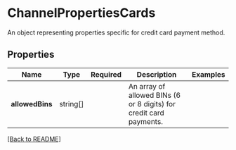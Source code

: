 # ChannelPropertiesCards

An object representing properties specific for credit card payment method.

## Properties

| Name | Type | Required | Description | Examples |
|------------|:-------------:|:-------------:|-------------|:-------------:|
| **allowedBins** |string[] |  | An array of allowed BINs (6 or 8 digits) for credit card payments. | | |



[[Back to README]](../../README.md)